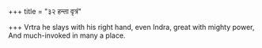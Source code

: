 +++
title = "३२ हन्ता वृत्रं"

+++
Vrtra he slays with his right hand, even Indra, great with mighty power,  
     And much-invoked in many a place.